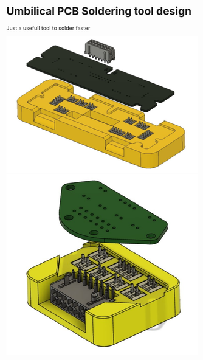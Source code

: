 # Umbilical PCB Soldering tool design
Just a usefull tool to solder faster

![IMG1](modelView.jpg)
![IMG2](model2.jpg)